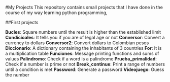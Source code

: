 #My Projects
This repository contains small projects that I have done in the course of my way learning python programming,

##First projects

**Bucles**: Square numbers until the result is higher than the established limit
**Condicioales**: It tells you if you are of legal age or not
**Conversor**: Convert a currency to dollars
**Conversor2**: Convert dollars to Colombian pesos
**Diccionario**: A dictionary containing the inhabitants of 3 countries
**For**: It is a multiplication table
**Funciones**: Message printing functions and sums of values
**Palindromo**: Check if a word is a palindrome
**Prueba_primalidad**: Check if a number is prime or not
**Break_continue**: Print a range of numbers until a condition is met
**Password**: Generate a password
**Videojuego**: Guess the number
